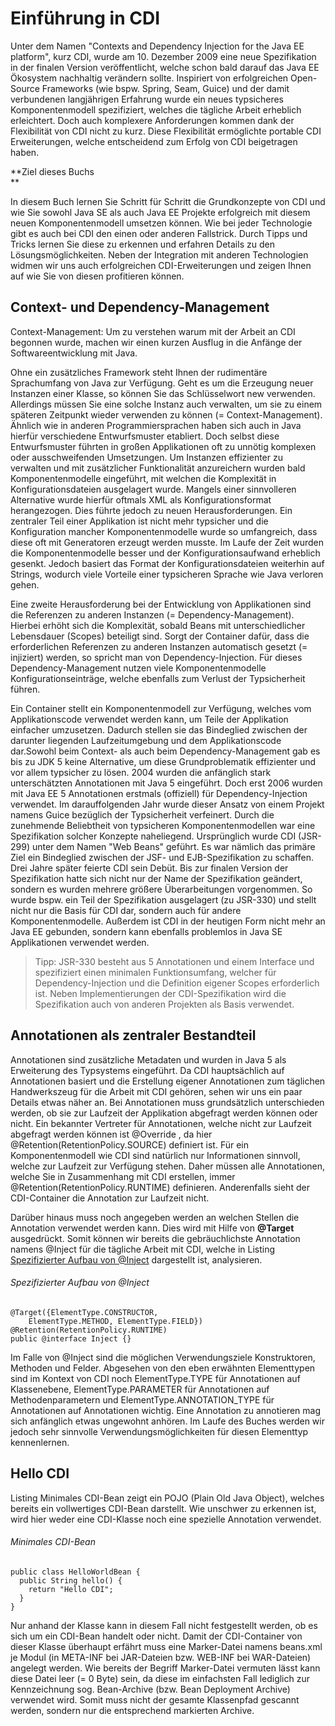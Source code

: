 # Einführung in CDI

Unter dem Namen "Contexts and Dependency Injection for the Java EE platform", kurz CDI, wurde am 10. Dezember 2009 eine neue Spezifikation in der finalen Version veröffentlicht, welche schon bald darauf das Java EE Ökosystem nachhaltig verändern sollte. Inspiriert von erfolgreichen Open-Source Frameworks \(wie bspw. Spring, Seam, Guice\) und der damit verbundenen langjährigen Erfahrung wurde ein neues typsicheres Komponentenmodell spezifiziert, welches die tägliche Arbeit erheblich erleichtert. Doch auch komplexere Anforderungen kommen dank der Flexibilität von CDI nicht zu kurz. Diese Flexibilität ermöglichte portable CDI Erweiterungen, welche entscheidend zum Erfolg von CDI beigetragen haben.

**Ziel dieses Buchs      
**

In diesem Buch lernen Sie Schritt für Schritt die Grundkonzepte von CDI und wie Sie sowohl Java SE als auch Java EE Projekte erfolgreich mit diesem neuen Komponentenmodell umsetzen können. Wie bei jeder Technologie gibt es auch bei CDI den einen oder anderen Fallstrick. Durch Tipps und Tricks lernen Sie diese zu erkennen und erfahren Details zu den Lösungsmöglichkeiten. Neben der Integration mit anderen Technologien widmen wir uns auch erfolgreichen CDI-Erweiterungen und zeigen Ihnen auf wie Sie von diesen profitieren können.

## Context- und Dependency-Management

Context-Management: Um zu verstehen warum mit der Arbeit an CDI begonnen wurde, machen wir einen kurzen Ausflug in die Anfänge der Softwareentwicklung mit Java.

Ohne ein zusätzliches Framework steht Ihnen der rudimentäre Sprachumfang von Java zur Verfügung. Geht es um die Erzeugung neuer Instanzen einer Klasse, so können Sie das Schlüsselwort new verwenden. Allerdings müssen Sie eine solche Instanz auch verwalten, um sie zu einem späteren Zeitpunkt wieder verwenden zu können \(= Context-Management\). Ähnlich wie in anderen Programmiersprachen haben sich auch in Java hierfür verschiedene Entwurfsmuster etabliert. Doch selbst diese Entwurfsmuster führten in großen Applikationen oft zu unnötig komplexen oder ausschweifenden Umsetzungen. Um Instanzen effizienter zu verwalten und mit zusätzlicher Funktionalität anzureichern wurden bald Komponentenmodelle eingeführt, mit welchen die Komplexität in Konfigurationsdateien ausgelagert wurde. Mangels einer sinnvolleren Alternative wurde hierfür oftmals XML als Konfigurationsformat herangezogen. Dies führte jedoch zu neuen Herausforderungen. Ein zentraler Teil einer Applikation ist nicht mehr typsicher und die Konfiguration mancher Komponentenmodelle wurde so umfangreich, dass diese oft mit Generatoren erzeugt werden musste. Im Laufe der Zeit wurden die Komponentenmodelle besser und der Konfigurationsaufwand erheblich gesenkt. Jedoch basiert das Format der Konfigurationsdateien weiterhin auf Strings, wodurch viele Vorteile einer typsicheren Sprache wie Java verloren gehen.

Eine zweite Herausforderung bei der Entwicklung von Applikationen sind die Referenzen zu anderen Instanzen \(= Dependency-Management\). Hierbei erhöht sich die Komplexität, sobald Beans mit unterschiedlicher Lebensdauer \(Scopes\) beteiligt sind. Sorgt der Container dafür, dass die erforderlichen Referenzen zu anderen Instanzen automatisch gesetzt \(= injiziert\) werden, so spricht man von Dependency-Injection. Für dieses Dependency-Management nutzen viele Komponentenmodelle Konfigurationseinträge, welche ebenfalls zum Verlust der Typsicherheit führen.

Ein Container stellt ein Komponentenmodell zur Verfügung, welches vom Applikationscode verwendet werden kann, um Teile der Applikation einfacher umzusetzen. Dadurch stellen sie das Bindeglied zwischen der darunter liegenden Laufzeitumgebung und dem Applikationscode dar.Sowohl beim Context- als auch beim Dependency-Management gab es bis zu JDK 5 keine Alternative, um diese Grundproblematik effizienter und vor allem typsicher zu lösen. 2004 wurden die anfänglich stark unterschätzten Annotationen mit Java 5 eingeführt. Doch erst 2006 wurden mit Java EE 5 Annotationen erstmals \(offiziell\) für Dependency-Injection verwendet. Im darauffolgenden Jahr wurde dieser Ansatz von einem Projekt namens Guice bezüglich der Typsicherheit verfeinert. Durch die zunehmende Beliebtheit von typsicheren Komponentenmodellen war eine Spezifikation solcher Konzepte naheliegend. Ursprünglich wurde CDI \(JSR-299\) unter dem Namen "Web Beans" geführt. Es war nämlich das primäre Ziel ein Bindeglied zwischen der JSF- und EJB-Spezifikation zu schaffen. Drei Jahre später feierte CDI sein Debüt. Bis zur finalen Version der Spezifikation hatte sich nicht nur der Name der Spezifikation geändert, sondern es wurden mehrere größere Überarbeitungen vorgenommen. So wurde bspw. ein Teil der Spezifikation ausgelagert \(zu JSR-330\) und stellt nicht nur die Basis für CDI dar, sondern auch für andere Komponentenmodelle. Außerdem ist CDI in der heutigen Form nicht mehr an Java EE gebunden, sondern kann ebenfalls problemlos in Java SE Applikationen verwendet werden.

> Tipp: JSR-330 besteht aus 5 Annotationen und einem Interface und spezifiziert einen minimalen Funktionsumfang, welcher für Dependency-Injection und die Definition eigener Scopes erforderlich ist. Neben Implementierungen der CDI-Spezifikation wird die Spezifikation auch von anderen Projekten als Basis verwendet.

## Annotationen als zentraler Bestandteil

Annotationen sind zusätzliche Metadaten und wurden in Java 5 als Erweiterung des Typsystems eingeführt. Da CDI hauptsächlich auf Annotationen basiert und die Erstellung eigener Annotationen zum täglichen Handwerkszeug für die Arbeit mit CDI gehören, sehen wir uns ein paar Details etwas näher an. Bei Annotationen muss grundsätzlich unterschieden werden, ob sie zur Laufzeit der Applikation abgefragt werden können oder nicht. Ein bekannter Vertreter für Annotationen, welche nicht zur Laufzeit abgefragt werden können ist @Override , da hier @Retention\(RetentionPolicy.SOURCE\) definiert ist. Für ein Komponentenmodell wie CDI sind natürlich nur Informationen sinnvoll, welche zur Laufzeit zur Verfügung stehen. Daher müssen alle Annotationen, welche Sie in Zusammenhang mit CDI erstellen, immer @Retention\(RetentionPolicy.RUNTIME\) definieren. Anderenfalls sieht der CDI-Container die Annotation zur Laufzeit nicht.

Darüber hinaus muss noch angegeben werden an welchen Stellen die Annotation verwendet werden kann. Dies wird mit Hilfe von **@Target** ausgedrückt. Somit können wir bereits die gebräuchlichste Annotation namens @Inject für die tägliche Arbeit mit CDI, welche in Listing [Spezifizierter Aufbau von @Inject](#spezifizierter-aufbau-von-inject) dargestellt ist, analysieren.

###### Spezifizierter Aufbau von @Inject

```
@Target({ElementType.CONSTRUCTOR,
    ElementType.METHOD, ElementType.FIELD})
@Retention(RetentionPolicy.RUNTIME)
public @interface Inject {}
```

Im Falle von @Inject sind die möglichen Verwendungsziele Konstruktoren, Methoden und Felder. Abgesehen von den eben erwähnten Elementtypen sind im Kontext von CDI noch ElementType.TYPE für Annotationen auf Klassenebene, ElementType.PARAMETER für Annotationen auf Methodenparametern und ElementType.ANNOTATION\_TYPE für Annotationen auf Annotationen wichtig. Eine Annotation zu annotieren mag sich anfänglich etwas ungewohnt anhören. Im Laufe des Buches werden wir jedoch sehr sinnvolle Verwendungsmöglichkeiten für diesen Elementtyp kennenlernen.

## Hello CDI

Listing Minimales CDI-Bean zeigt ein POJO \(Plain Old Java Object\), welches bereits ein vollwertiges CDI-Bean darstellt. Wie unschwer zu erkennen ist, wird hier weder eine CDI-Klasse noch eine spezielle Annotation verwendet.

###### Minimales CDI-Bean

```
public class HelloWorldBean {
  public String hello() {
    return "Hello CDI";
  }
}
```

Nur anhand der Klasse kann in diesem Fall nicht festgestellt werden, ob es sich um ein CDI-Bean handelt oder nicht. Damit der CDI-Container von dieser Klasse überhaupt erfährt muss eine Marker-Datei namens beans.xml je Modul \(in META-INF bei JAR-Dateien bzw. WEB-INF bei WAR-Dateien\) angelegt werden. Wie bereits der Begriff Marker-Datei vermuten lässt kann diese Datei leer \(= 0 Byte\) sein, da diese im einfachsten Fall lediglich zur Kennzeichnung sog. Bean-Archive \(bzw. Bean Deployment Archive\) verwendet wird. Somit muss nicht der gesamte Klassenpfad gescannt werden, sondern nur die entsprechend markierten Archive.



